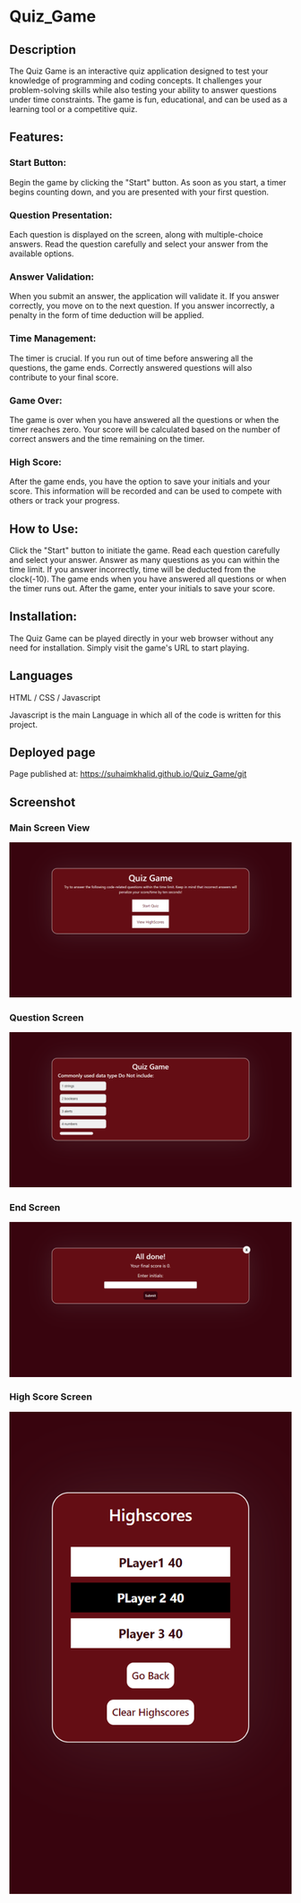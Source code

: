 # Quiz_Game

## Description

The Quiz Game is an interactive quiz application designed to test your knowledge of programming and coding concepts. It challenges your problem-solving skills while also testing your ability to answer questions under time constraints. The game is fun, educational, and can be used as a learning tool or a competitive quiz.

## Features:

### Start Button:
 Begin the game by clicking the "Start" button. As soon as you start, a timer begins counting down, and you are presented with your first question.

### Question Presentation:
 Each question is displayed on the screen, along with multiple-choice answers. Read the question carefully and select your answer from the available options.

### Answer Validation:
 When you submit an answer, the application will validate it. If you answer correctly, you move on to the next question. If you answer incorrectly, a penalty in the form of time deduction will be applied.

### Time Management: 
The timer is crucial. If you run out of time before answering all the questions, the game ends. Correctly answered questions will also contribute to your final score.

### Game Over:
 The game is over when you have answered all the questions or when the timer reaches zero. Your score will be calculated based on the number of correct answers and the time remaining on the timer.

### High Score: 
After the game ends, you have the option to save your initials and your score. This information will be recorded and can be used to compete with others or track your progress.

## How to Use:

Click the "Start" button to initiate the game.
Read each question carefully and select your answer.
Answer as many questions as you can within the time limit.
If you answer incorrectly, time will be deducted from the clock(-10).
The game ends when you have answered all questions or when the timer runs out.
After the game, enter your initials to save your score.

## Installation:

The Quiz Game can be played directly in your web browser without any need for installation. Simply visit the game's URL to start playing.

## Languages 

HTML / CSS / Javascript

Javascript is the main Language in which all of the code is written for this project.

## Deployed page

Page published at: https://suhaimkhalid.github.io/Quiz_Game/git

## Screenshot

### Main Screen View
![Html View](/Assets/Images/Main%20Screen.png)
### Question Screen
![LowerCase Confirm](/Assets/Images/Question%20Screen.png)
### End Screen
![UpperCase Confirm](/Assets/Images/Submit%20Name.png)
### High Score Screen
![Numeric Character Confirm](/Assets/Images/HighScore%20Mobile.png)
